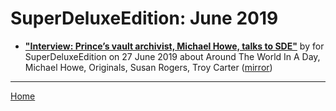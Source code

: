 # SuperDeluxeEdition: June 2019

 - [**"Interview: Prince’s vault archivist, Michael Howe, talks to SDE"**](http://www.superdeluxeedition.com/interview/princes-archivist-michael-howe-talks-to-sde/) by  for SuperDeluxeEdition on 27 June 2019 about Around The World In A Day, Michael Howe, Originals, Susan Rogers, Troy Carter ([mirror](https://web.archive.org/web/*/http://www.superdeluxeedition.com/interview/princes-archivist-michael-howe-talks-to-sde/))

----

[Home](./)
